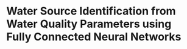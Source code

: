 # Water Source Identification from Water Quality Parameters using Fully Connected Neural Networks



